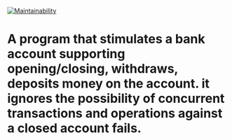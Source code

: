 [![Maintainability](https://api.codeclimate.com/v1/badges/0a7c4068c790a1e85ed8/maintainability)](https://codeclimate.com/github/RachealN/BankAccount/maintainability)
# A program that stimulates a bank account supporting opening/closing, withdraws, deposits money on the account. it ignores the possibility of concurrent transactions and operations against a closed account fails.